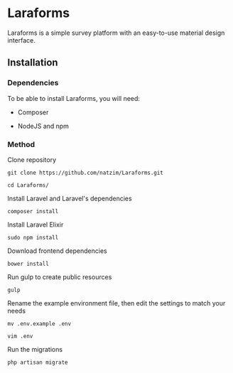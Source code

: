 # Laraforms

Laraforms is a simple survey platform with an easy-to-use material design interface.

## Installation

### Dependencies

To be able to install Laraforms, you will need:

- Composer

- NodeJS and npm

### Method

Clone repository

```
git clone https://github.com/natzim/Laraforms.git

cd Laraforms/
```

Install Laravel and Laravel's dependencies

```
composer install
```

Install Laravel Elixir

```
sudo npm install
```

Download frontend dependencies

```
bower install
```

Run gulp to create public resources

```
gulp
```

Rename the example environment file, then edit the settings to match your needs

```
mv .env.example .env

vim .env
```

Run the migrations

```
php artisan migrate
```
